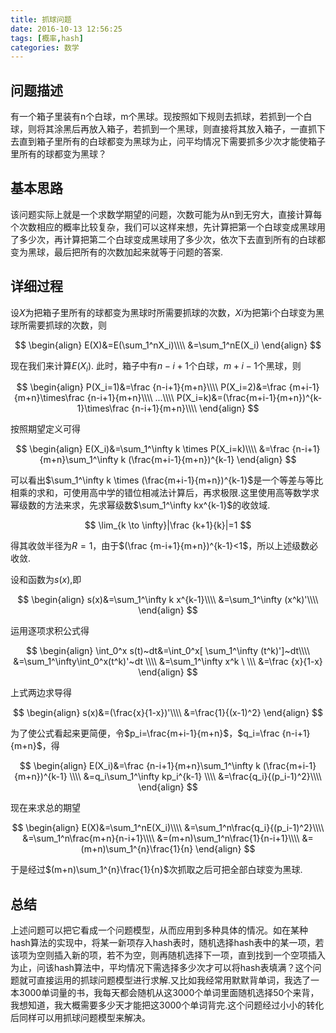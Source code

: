 ```yaml
---
title: 抓球问题
date: 2016-10-13 12:56:25
tags: [概率,hash]
categories: 数学
---
```


## 问题描述

有一个箱子里装有n个白球，m个黑球。现按照如下规则去抓球，若抓到一个白球，则将其涂黑后再放入箱子，若抓到一个黑球，则直接将其放入箱子，一直抓下去直到箱子里所有的白球都变为黑球为止，问平均情况下需要抓多少次才能使箱子里所有的球都变为黑球？

<!--more-->

## 基本思路

该问题实际上就是一个求数学期望的问题，次数可能为从n到无穷大，直接计算每个次数相应的概率比较复杂，我们可以这样来想，先计算把第一个白球变成黑球用了多少次，再计算把第二个白球变成黑球用了多少次，依次下去直到所有的白球都变为黑球，最后把所有的次数加起来就等于问题的答案.

## 详细过程

设$X$为把箱子里所有的球都变为黑球时所需要抓球的次数，$Xi$为把第i个白球变为黑球所需要抓球的次数，则

$$
\begin{align}
E(X)&=E(\sum_1^nX_i)\\\\
&=\sum_1^nE(X_i)
\end{align}
$$

现在我们来计算$E(X_i)$.
此时，箱子中有$n-i+1$个白球，$m+i-1$个黑球，则

$$
\begin{align}
P(X_i=1)&=\frac {n-i+1}{m+n}\\\\
P(X_i=2)&=\frac {m+i-1}{m+n}\times\frac {n-i+1}{m+n}\\\\
...\\\\
P(X_i=k)&=(\frac{m+i-1}{m+n})^{k-1}\times\frac {n-i+1}{m+n}\\\\
\end{align} 
$$

按照期望定义可得

$$
\begin{align}
E(X_i)&=\sum_1^\infty k \times  P(X_i=k)\\\\
&=\frac {n-i+1}{m+n}\sum_1^\infty k (\frac{m+i-1}{m+n})^{k-1}
\end{align}
$$

可以看出$\sum_1^\infty k \times (\frac{m+i-1}{m+n})^{k-1}$是一个等差与等比相乘的求和，可使用高中学的错位相减法计算后，再求极限.这里使用高等数学求幂级数的方法来求，先求幂级数$\sum_1^\infty kx^{k-1}$的收敛域.

$$
\lim_{k \to \infty}|\frac {k+1}{k}|=1
$$

得其收敛半径为$R=1$，由于$(\frac {m-i+1}{m+n})^{k-1}<1$，所以上述级数必收敛.

设和函数为$s(x)$,即

$$
\begin{align}
s(x)&=\sum_1^\infty k x^{k-1}\\\\
&=\sum_1^\infty (x^k)'\\\\
\end{align}
$$

运用逐项求积公式得

$$
\begin{align}
\int_0^x s(t)~dt&=\int_0^x[ \sum_1^\infty (t^k)']~dt\\\\
&=\sum_1^\infty\int_0^x(t^k)'~dt \\\\
&=\sum_1^\infty x^k \  \\\
&=\frac {x}{1-x}
\end{align}
$$

上式两边求导得

$$
\begin{align}
s(x)&=(\frac{x}{1-x})'\\\\
&=\frac{1}{(x-1)^2}
\end{align}
$$

为了使公式看起来更简便，令$p_i=\frac{m+i-1}{m+n}$，$q_i=\frac {n-i+1}{m+n}$，得

$$
\begin{align}
E(X_i)&=\frac {n-i+1}{m+n}\sum_1^\infty k  (\frac{m+i-1}{m+n})^{k-1} \\\\
&=q_i\sum_1^\infty kp_i^{k-1} \\\\
&=\frac{q_i}{(p_i-1)^2}\\\\
\end{align}
$$

现在来求总的期望

$$
\begin{align}
E(X)&=\sum_1^nE(X_i)\\\\
&=\sum_1^n\frac{q_i}{(p_i-1)^2}\\\\
&=\sum_1^n\frac{m+n}{n-i+1}\\\\
&=(m+n)\sum_1^n\frac{1}{n-i+1}\\\\
&=(m+n)\sum_1^{n}\frac{1}{n}
\end{align}
$$

于是经过$(m+n)\sum_1^{n}\frac{1}{n}$次抓取之后可把全部白球变为黑球.

## 总结

上述问题可以把它看成一个问题模型，从而应用到多种具体的情况。如在某种hash算法的实现中，将某一新项存入hash表时，随机选择hash表中的某一项，若该项为空则插入新的项，若不为空，则再随机选择下一项，直到找到一个空项插入为止，问该hash算法中，平均情况下需选择多少次才可以将hash表填满？这个问题就可直接运用的抓球问题模型进行求解.又比如我经常用默默背单词，我选了一本3000单词量的书，我每天都会随机从这3000个单词里面随机选择50个来背，我想知道，我大概需要多少天才能把这3000个单词背完.这个问题经过小小的转化后同样可以用抓球问题模型来解决。
